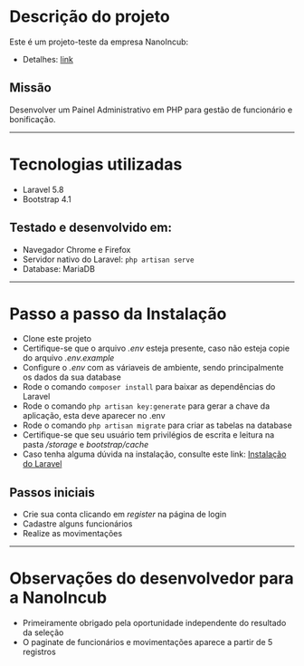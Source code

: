 # Descrição do projeto

Este é um projeto-teste da empresa NanoIncub: 
- Detalhes: [link](https://github.com/nanoincub/teste-recrutamento-backend)
## Missão
Desenvolver um Painel Administrativo em PHP para gestão de funcionário e bonificação.

----------
# Tecnologias utilizadas

- Laravel 5.8
- Bootstrap 4.1

## Testado e desenvolvido em:
- Navegador Chrome e Firefox
- Servidor nativo do Laravel:  `php artisan serve`
- Database: MariaDB
----------
# Passo a passo da Instalação
- Clone este projeto
- Certifique-se que o arquivo *.env* esteja presente, caso não esteja copie do arquivo *.env.example*
- Configure o *.env* com as váriaveis de ambiente, sendo principalmente os dados da sua database
- Rode o comando `composer install` para baixar as dependências do Laravel
- Rode o comando `php artisan key:generate` para gerar a chave da aplicação, esta deve aparecer no .env
- Rode o comando `php artisan migrate` para criar as tabelas na database
- Certifique-se que seu usuário tem privilégios de escrita e leitura na pasta */storage* e *bootstrap/cache*
- Caso tenha alguma dúvida na instalação, consulte este link: [Instalação do Laravel](https://laravel.com/docs/5.8#server-requirements)

## Passos iniciais
- Crie sua conta clicando em *register* na página de login
- Cadastre alguns funcionários
- Realize as movimentações

---
# Observações do desenvolvedor para a NanoIncub
- Primeiramente obrigado pela oportunidade independente do resultado da seleção
- O paginate de funcionários e movimentações aparece a partir de 5 registros